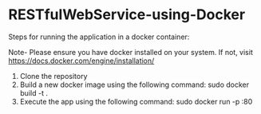 # RESTfulWebService-using-Docker

Steps for running the application in a docker container:

Note- Please ensure you have docker installed on your system. If not, visit https://docs.docker.com/engine/installation/

1. Clone the repository
2. Build a new docker image using the following command:
   sudo docker build -t <myimagename> .
3. Execute the app using the following command:
   sudo docker run -p <port>:80 <myimagename>
